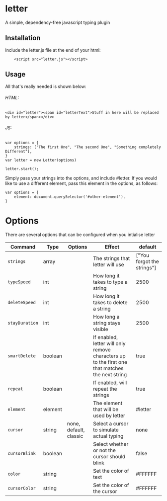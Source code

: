 # letter
A simple, dependency-free javascript typing plugin


## Installation

 Include the letter.js file at the end of your html:

```
    <script src="letter.js"></script>
```

## Usage

All that's really needed is shown below:

###### HTML:
```
<div id="letter"><span id="letterText">Stuff in here will be replaced by letter</span></div>
```

###### JS:
```
var options = {
    strings: ["The first One", "The second One", "Something completely Different"],
}
var letter = new Letter(options)

letter.start();
```

Simply pass your strings into the options, and include #letter. If you would like to use a different element, 
pass this element in the options, as follows:

```
var options = {
    element: document.querySelector('#other-element'),
}
```

# Options

There are several options that can be configured when you intialise letter

| Command | Type | Options| Effect | default |
| ------- | ---- | ------ | ------ | ------- |
| `strings` | array | | The strings that letter will use | ["You forgot the strings"] |
| `typeSpeed` |int| | How long it takes to type a string | 2500 |
| `deleteSpeed` |int| | How long it takes to delete a string | 2500 |
| `stayDuration` |int| | How long a string stays visible | 2500 |
| `smartDelete` |boolean | | If enabled, letter will only remove characters up to the first one that matches the next string | true |
| `repeat` |boolean | | If enabled, will repeat the strings | true |
| `element` |element | | The element that will be used by letter | #letter |
| `cursor` | string | none, default, classic | Select a cursor to simulate actual typing | none |
| `cursorBlink` | boolean | | Select whether or not the cursor should blink | false |
| `color` | string | | Set the color of text | #FFFFFF |
| `cursorColor` | string | | Set the color of the cursor | #FFFFFF |
